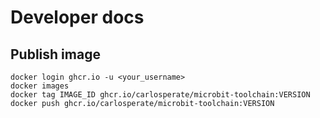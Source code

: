 # Developer docs

## Publish image

```
docker login ghcr.io -u <your_username>
docker images
docker tag IMAGE_ID ghcr.io/carlosperate/microbit-toolchain:VERSION
docker push ghcr.io/carlosperate/microbit-toolchain:VERSION
```
